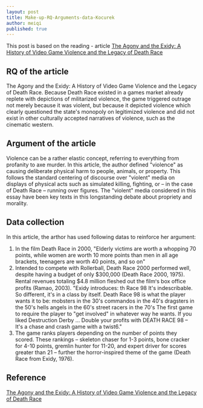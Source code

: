 ```yaml
---
layout: post
title: Make-up-RQ-Arguments-data-Kocurek
author: meiqi
published: true
---
```


This post is based on the reading - article [The Agony and the Exidy: A History of Video Game Violence and the Legacy of Death Race](http://gamestudies.org/1201/articles/carly_kocurek)

## RQ of the article
The Agony and the Exidy: A History of Video Game Violence and the Legacy of Death Race. Because Death Race existed in a games market already replete with depictions of militarized violence, the game triggered outrage not merely because it was violent, but because it depicted violence which clearly questioned the state's monopoly on legitimized violence and did not exist in other culturally accepted narratives of violence, such as the cinematic western.

## Argument of the article
Violence can be a rather elastic concept, referring to everything from profanity to axe murder. In this article, the author defined "violence" as causing deliberate physical harm to people, animals, or property. This follows the standard centering of discourse over "violent" media on displays of physical acts such as simulated killing, fighting, or – in the case of Death Race – running over figures. The "violent" media considered in this essay have been key texts in this longstanding debate about propriety and morality.

## Data collection
In this article, the arthor has used following datas to reinforce her argument:
1. In the film Death Race in 2000, "Elderly victims are worth a whopping 70 points, while women are worth 10 more points than men in all age brackets, teenagers are worth 40 points, and so on"
2.  Intended to compete with Rollerball, Death Race 2000 performed well, despite having a budget of only $300,000 (Death Race 2000, 1975). Rental revenues totaling $4.8 million fleshed out the filmꞌs box office profits (Ramao, 2003).
"Exidy introduces:
th Race 98
It's indescribable. So different, it's in a class by itself.
Death Race 98 is what the player wants it to be:
mobsters in the 30's
commandos in the 40's
dragsters in the 50's
hells angels in the 60's
street racers in the 70's
The first game to require the player to "get involved" in whatever way he wants.
If you liked Destruction Derby …
Double your profits with DEATH RACE 98 –
It's a chase and crash game with a twist6."
4. The game ranks players depending on the number of points they scored. These rankings – skeleton chaser for 1-3 points, bone cracker for 4-10 points, gremlin hunter for 11-20, and expert driver for scores greater than 21 – further the horror-inspired theme of the game (Death Race from Exidy, 1976).

## Reference
[The Agony and the Exidy: A History of Video Game Violence and the Legacy of Death Race](http://gamestudies.org/1201/articles/carly_kocurek)
